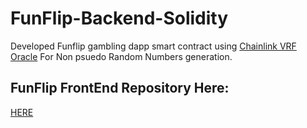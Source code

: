 # FunFlip-Backend-Solidity
Developed Funflip gambling dapp smart contract using [Chainlink VRF Oracle](https://docs.chain.link/docs/chainlink-vrf) For Non psuedo Random Numbers generation.

## FunFlip FrontEnd Repository Here:
[HERE](https://github.com/arkhaminferno/FunFlip-FrontEnd)
